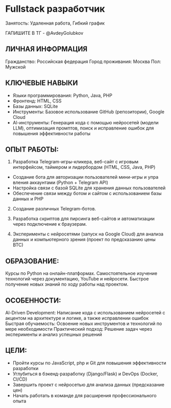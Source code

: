 # Fullstack разработчик

Занятость: Удаленная работа, Гибкий график

ГАПИШИТЕ В ТГ - @AvdeyGolubkov

## ЛИЧНАЯ ИНФОРМАЦИЯ

Гражданство: Российская федерация
Город проживания: Москва 
Пол: Мужской

## КЛЮЧЕВЫЕ НАВЫКИ
- Языки программирования: Python, Java, PHP
- Фронтенд: HTML, CSS
- Базы данных: SQLite
- Инструменты: Базовое использование GitHub (репозитории), Google Cloud
- Al-инструменты: Генерация кода с помощью нейросетей (модели LLM), оптимизация промптов, поиск и исправление ошибок для повышения эффективности работы


## ОПЫТ РАБОТЫ:

1. Разработка Telegram-игры-кликера, веб-сайт с игровым интерфейсом, таймером и лидербордом (HTML, CSS, Java, PHP)

- Создание бота для авторизации пользователей мини-игры и упра вления аккаунтами (Python + Telegram API)
- Настройка связи с базой SQLite для хранения данных пользователей
- Обеспечение связи между ботом и сайтом с использованием базы данных и РНР

2. Создание различных Telegram-ботов.

3. Разработка скриптов для пирсинга веб-сайтов и автоматизации через подключение к браузерам.

4. Эксперименты с нейросетями (запуск на Google Cloud) для анализа данных и компьютерного зрения (проект по предсказанию цены ВТС)

## ОБРАЗОВАНИЕ:
Курсы по Python на онлайн-платформах.
Самостоятельное изучение технологий через документацию, YouTube и нейросети.
Быстрое получение новых знаний по ходу работы над проектом.

## ОСОБЕННОСТИ:
Al-Driven Development: Написание кода с использованием нейросетей с акцентом на архитектуре и логике, а также исправлении ошибок
Быстрая обучаемость: Освоение новых инструментов и технологий по мере необходимости
Практический подход: Решение задач через эксперименты и анализ успешных решений

## ЦЕЛИ:
- Пройти курсы по JavaScript, php и Git для повышения эффективности разработки
- Углубиться в бэкенд-разработку (Django/Flask) и DevOps (Docker, CI/CD)
- Завершить проект с нейросетью для анализа данных (предсказание цен)
- Начать работать в команде для расширения профессионального опыта

